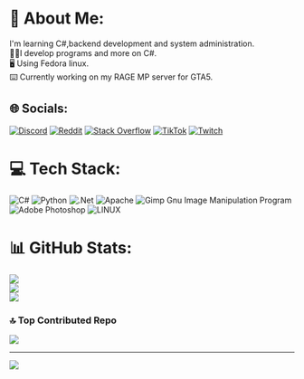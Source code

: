 # 📝 About Me:
I'm learning C#,backend development and system administration.<br>👨‍💻I develop programs and more on C#.<br>🖥 Using Fedora linux.<br>⌨️ Currently working on my RAGE MP server for GTA5.


## 🌐 Socials:
[![Discord](https://img.shields.io/badge/Discord-%237289DA.svg?logo=discord&logoColor=white)](https://discord.gg/Hatingone#1942) [![Reddit](https://img.shields.io/badge/Reddit-%23FF4500.svg?logo=Reddit&logoColor=white)](https://reddit.com/user/Hatingone) [![Stack Overflow](https://img.shields.io/badge/-Stackoverflow-FE7A16?logo=stack-overflow&logoColor=white)](https://stackoverflow.com/users/22019794) [![TikTok](https://img.shields.io/badge/TikTok-%23000000.svg?logo=TikTok&logoColor=white)](https://tiktok.com/@Hatingone) [![Twitch](https://img.shields.io/badge/Twitch-%239146FF.svg?logo=Twitch&logoColor=white)](https://twitch.tv/Hatingone3110) 

# 💻 Tech Stack:
![C#](https://img.shields.io/badge/c%23-%23239120.svg?style=for-the-badge&logo=c-sharp&logoColor=white) ![Python](https://img.shields.io/badge/python-3670A0?style=for-the-badge&logo=python&logoColor=ffdd54) ![.Net](https://img.shields.io/badge/.NET-5C2D91?style=for-the-badge&logo=.net&logoColor=white) ![Apache](https://img.shields.io/badge/apache-%23D42029.svg?style=for-the-badge&logo=apache&logoColor=white) ![Gimp Gnu Image Manipulation Program](https://img.shields.io/badge/Gimp-657D8B?style=for-the-badge&logo=gimp&logoColor=FFFFFF) ![Adobe Photoshop](https://img.shields.io/badge/adobephotoshop-%2331A8FF.svg?style=for-the-badge&logo=adobephotoshop&logoColor=white) ![LINUX](https://img.shields.io/badge/Linux-FCC624?style=for-the-badge&logo=linux&logoColor=black)
# 📊 GitHub Stats:
![](https://github-readme-stats.vercel.app/api?username=Hatingone&theme=highcontrast&hide_border=false&include_all_commits=false&count_private=false)<br/>
![](https://github-readme-streak-stats.herokuapp.com/?user=Hatingone&theme=highcontrast&hide_border=false)<br/>
![](https://github-readme-stats.vercel.app/api/top-langs/?username=Hatingone&theme=highcontrast&hide_border=false&include_all_commits=false&count_private=false&layout=compact)

### 🔝 Top Contributed Repo
![](https://github-contributor-stats.vercel.app/api?username=Hatingone&limit=5&theme=dark&combine_all_yearly_contributions=true)

---
[![](https://visitcount.itsvg.in/api?id=Hatingone&icon=2&color=12)](https://visitcount.itsvg.in)

